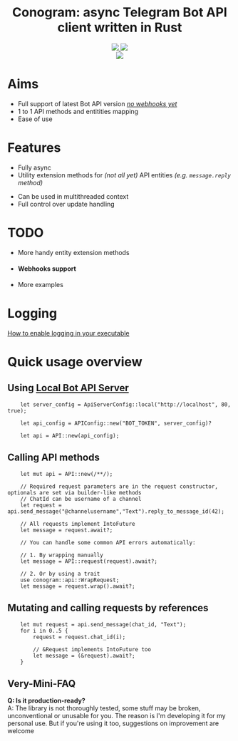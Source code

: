 
<div align="center">
    <h1><b>Conogram: async Telegram Bot API client written in Rust</b></h1>
    <a href="https://core.telegram.org/bots/api#november-17-2024">
        <img src="https://img.shields.io/badge/Bot%20API%20version-8.0-brightgreen?style=for-the-badge">
    </a>
    <a href="https://crates.io/crates/conogram">
        <img src="https://img.shields.io/crates/v/conogram.svg?style=for-the-badge">
    </a>
    <br>
    <a href="https://github.com/ENCRYPTEDFOREVER/conogram/actions">
        <img src="https://github.com/ENCRYPTEDFOREVER/conogram/workflows/Build/badge.svg">
    </a>
</div>

# Aims
 - Full support of latest Bot API version _[no webhooks yet](#webhooks-support)_
 - 1 to 1 API methods and entitities mapping
 - Ease of use
 

# Features
- Fully async
- Utility extension methods for _(not all yet)_ API entities _(e.g. ``message.reply`` method)_
<!-- Removed, needs to be updated to include recursive serialization shit -->
<!-- - Ability to set default request params _(e.g. ``parse_mode`` or ``allow_sending_without_reply``)_ -->
- Can be used in multithreaded context
- Full control over update handling

# TODO
- More handy entity extension methods
- #### Webhooks support
- More examples

# Logging
[How to enable logging in your executable](https://github.com/rust-lang/log#in-executables)

# Quick usage overview

## Using [Local Bot API Server](https://core.telegram.org/bots/api#using-a-local-bot-api-server)

```rust, no_run
    let server_config = ApiServerConfig::local("http://localhost", 80, true);

    let api_config = APIConfig::new("BOT_TOKEN", server_config)?

    let api = API::new(api_config);
```

<!-- ## Setting default [`parse_mode`](https://core.telegram.org/bots/api#formatting-options)
```rust, no_run
    let mut api = API::new(/**/);

    // Setting parse_mode for sendMessage request
    api.set_default_request_param(SendMessageRequest::get_name(), "parse_mode", "html")?;

    // For all applicable requests
    api.set_parse_mode("html")?;
``` -->

## Calling API methods
```rust, no_run
    let mut api = API::new(/**/);

    // Required request parameters are in the request constructor, optionals are set via builder-like methods
    // ChatId can be username of a channel
    let request = api.send_message("@channelusername","Text").reply_to_message_id(42);

    // All requests implement IntoFuture
    let message = request.await?;

    // You can handle some common API errors automatically:

    // 1. By wrapping manually 
    let message = API::request(request).await?;

    // 2. Or by using a trait
    use conogram::api::WrapRequest;
    let message = request.wrap().await?;
```

## Mutating and calling requests by references
```rust, no_run    
    let mut request = api.send_message(chat_id, "Text");
    for i in 0..5 {
        request = request.chat_id(i);

        // &Request implements IntoFuture too
        let message = (&request).await?;
    }
```

## Very-Mini-FAQ
**Q: Is it production-ready?**<br>
A: The library is not thoroughly tested, some stuff may be broken, unconventional or unusable for you. The reason is I'm developing it for my personal use. But if you're using it too, suggestions on improvement are welcome<br><br>
